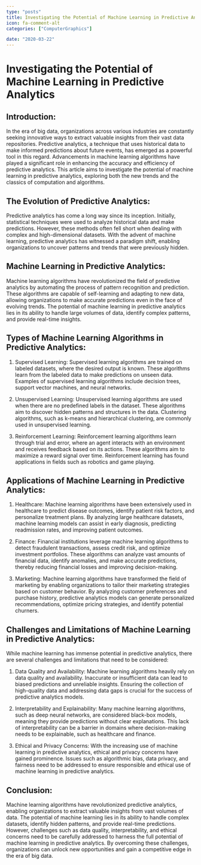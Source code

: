 ```yaml
---
type: "posts"
title: Investigating the Potential of Machine Learning in Predictive Analytics
icon: fa-comment-alt
categories: ["ComputerGraphics"]

date: "2020-03-22"
---
```




# Investigating the Potential of Machine Learning in Predictive Analytics

## Introduction:

In the era of big data, organizations across various industries are constantly seeking innovative ways to extract valuable insights from their vast data repositories. Predictive analytics, a technique that uses historical data to make informed predictions about future events, has emerged as a powerful tool in this regard. Advancements in machine learning algorithms have played a significant role in enhancing the accuracy and efficiency of predictive analytics. This article aims to investigate the potential of machine learning in predictive analytics, exploring both the new trends and the classics of computation and algorithms.

## The Evolution of Predictive Analytics:

Predictive analytics has come a long way since its inception. Initially, statistical techniques were used to analyze historical data and make predictions. However, these methods often fell short when dealing with complex and high-dimensional datasets. With the advent of machine learning, predictive analytics has witnessed a paradigm shift, enabling organizations to uncover patterns and trends that were previously hidden.

## Machine Learning in Predictive Analytics:

Machine learning algorithms have revolutionized the field of predictive analytics by automating the process of pattern recognition and prediction. These algorithms are capable of self-learning and adapting to new data, allowing organizations to make accurate predictions even in the face of evolving trends. The potential of machine learning in predictive analytics lies in its ability to handle large volumes of data, identify complex patterns, and provide real-time insights.

## Types of Machine Learning Algorithms in Predictive Analytics:

1. Supervised Learning:
Supervised learning algorithms are trained on labeled datasets, where the desired output is known. These algorithms learn from the labeled data to make predictions on unseen data. Examples of supervised learning algorithms include decision trees, support vector machines, and neural networks.

2. Unsupervised Learning:
Unsupervised learning algorithms are used when there are no predefined labels in the dataset. These algorithms aim to discover hidden patterns and structures in the data. Clustering algorithms, such as k-means and hierarchical clustering, are commonly used in unsupervised learning.

3. Reinforcement Learning:
Reinforcement learning algorithms learn through trial and error, where an agent interacts with an environment and receives feedback based on its actions. These algorithms aim to maximize a reward signal over time. Reinforcement learning has found applications in fields such as robotics and game playing.

## Applications of Machine Learning in Predictive Analytics:

1. Healthcare:
Machine learning algorithms have been extensively used in healthcare to predict disease outcomes, identify patient risk factors, and personalize treatment plans. By analyzing large healthcare datasets, machine learning models can assist in early diagnosis, predicting readmission rates, and improving patient outcomes.

2. Finance:
Financial institutions leverage machine learning algorithms to detect fraudulent transactions, assess credit risk, and optimize investment portfolios. These algorithms can analyze vast amounts of financial data, identify anomalies, and make accurate predictions, thereby reducing financial losses and improving decision-making.

3. Marketing:
Machine learning algorithms have transformed the field of marketing by enabling organizations to tailor their marketing strategies based on customer behavior. By analyzing customer preferences and purchase history, predictive analytics models can generate personalized recommendations, optimize pricing strategies, and identify potential churners.

## Challenges and Limitations of Machine Learning in Predictive Analytics:

While machine learning has immense potential in predictive analytics, there are several challenges and limitations that need to be considered:

1. Data Quality and Availability:
Machine learning algorithms heavily rely on data quality and availability. Inaccurate or insufficient data can lead to biased predictions and unreliable insights. Ensuring the collection of high-quality data and addressing data gaps is crucial for the success of predictive analytics models.

2. Interpretability and Explainability:
Many machine learning algorithms, such as deep neural networks, are considered black-box models, meaning they provide predictions without clear explanations. This lack of interpretability can be a barrier in domains where decision-making needs to be explainable, such as healthcare and finance.

3. Ethical and Privacy Concerns:
With the increasing use of machine learning in predictive analytics, ethical and privacy concerns have gained prominence. Issues such as algorithmic bias, data privacy, and fairness need to be addressed to ensure responsible and ethical use of machine learning in predictive analytics.

## Conclusion:

Machine learning algorithms have revolutionized predictive analytics, enabling organizations to extract valuable insights from vast volumes of data. The potential of machine learning lies in its ability to handle complex datasets, identify hidden patterns, and provide real-time predictions. However, challenges such as data quality, interpretability, and ethical concerns need to be carefully addressed to harness the full potential of machine learning in predictive analytics. By overcoming these challenges, organizations can unlock new opportunities and gain a competitive edge in the era of big data.